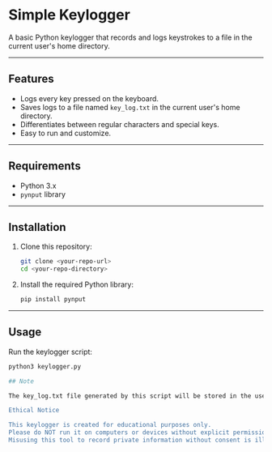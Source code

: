 # Simple Keylogger

A basic Python keylogger that records and logs keystrokes to a file in the current user's home directory.

---

## Features

- Logs every key pressed on the keyboard.
- Saves logs to a file named `key_log.txt` in the current user's home directory.
- Differentiates between regular characters and special keys.
- Easy to run and customize.

---

## Requirements

- Python 3.x
- `pynput` library

---

## Installation

1. Clone this repository:
    ```bash
    git clone <your-repo-url>
    cd <your-repo-directory>
    ```
2. Install the required Python library:
    ```bash
    pip install pynput
    ```

---

## Usage

Run the keylogger script:
```bash
python3 keylogger.py

## Note 

The key_log.txt file generated by this script will be stored in the user's home directory using os.path.expanduser("~"), not in the current working directory.

Ethical Notice

This keylogger is created for educational purposes only.
Please do NOT run it on computers or devices without explicit permission from the owner.
Misusing this tool to record private information without consent is illegal and unethical.
